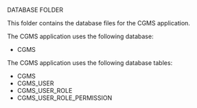 DATABASE FOLDER

This folder contains the database files for the CGMS application.

The CGMS application uses the following database:

- CGMS

The CGMS application uses the following database tables:    

- CGMS
- CGMS_USER
- CGMS_USER_ROLE
- CGMS_USER_ROLE_PERMISSION